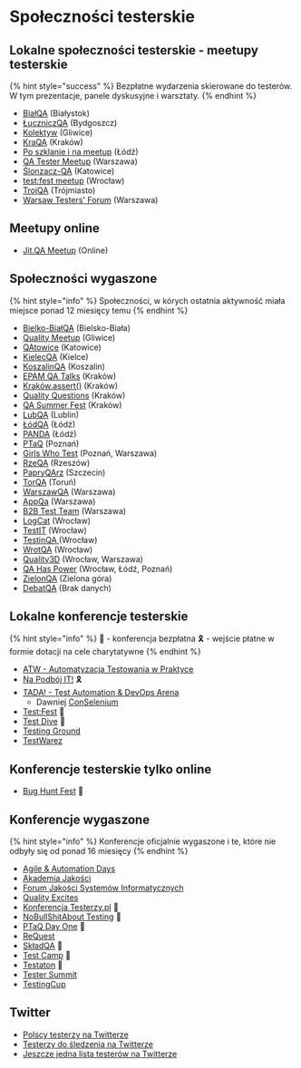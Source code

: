 # Społeczności testerskie

## Lokalne społeczności testerskie - meetupy testerskie

{% hint style="success" %}
Bezpłatne wydarzenia skierowane do testerów. W tym prezentacje, panele dyskusyjne i warsztaty.
{% endhint %}

* [BiałQA](https://www.facebook.com/groups/BialQA/) (Białystok)
* [ŁuczniczQA](https://www.meetup.com/luczniczqa/) (Bydgoszcz)
* [Kolektyw](https://kolektyw-gliwice.pl/) (Gliwice)
* [KraQA](https://www.meetup.com/KraQA-pl/) (Kraków)
* [Po szklanie i na meetup](https://www.facebook.com/events/1674650500102548/) (Łódź)
* [QA Tester Meetup](https://app.evenea.pl/event/qatesterwwa/) (Warszawa)
* [Ślonzacz-QA](https://www.facebook.com/slonzaczqa/) (Katowice)
* [test:fest meetup](https://www.meetup.com/test-fest/) (Wrocław)
* [TrojQA](https://www.facebook.com/trojqa/) (Trójmiasto)
* [Warsaw Testers' Forum](https://www.facebook.com/warsawtestersforum/events) (Warszawa)

## Meetupy online

* [Jit.QA Meetup](https://www.facebook.com/groups/TestowanieOprogramowania/posts/9494040397285120) (Online)


## Społeczności wygaszone

{% hint style="info" %}
Społeczności, w kórych ostatnia aktywność miała miejsce ponad 12 miesięcy temu
{% endhint %}

* [Bielko-BiałQA](https://www.facebook.com/groups/2562108134001630/) (Bielsko-Biała)
* [Quality Meetup](https://www.meetup.com/Quality-Meetup/) (Gliwice)
* [QAtowice](https://crossweb.pl/en/event-series/qatowice-meetup/) (Katowice)
* [KielecQA](https://www.facebook.com/kielecqa/) (Kielce)
* [KoszalinQA](https://www.meetup.com/en-AU/KoszalinQA) (Koszalin)
* [EPAM QA Talks](https://www.facebook.com/Epam.Poland/) (Kraków)
* [Kraków.assert()](https://www.meetup.com/pl-PL/krakow-assert/) (Kraków)
* [Quality Questions](https://www.meetup.com/High-Quality-Code-Fans/) (Kraków)
* [QA Summer Fest](https://www.facebook.com/miquido/) (Kraków)
* [LubQA](https://www.facebook.com/LubQA/) (Lublin)
* [ŁódQA](https://www.facebook.com/LodQA/) (Łódź)
* [PANDA](https://www.meetup.com/panda-meetup/) (Łódź)
* [PTaQ](https://www.facebook.com/PTaQGroup/) (Poznań)
* [Girls Who Test](https://www.facebook.com/girls.who.test/) (Poznań, Warszawa)
* [RzeQA](https://www.facebook.com/rzeqa/) (Rzeszów)
* [PapryQArz](https://www.facebook.com/papryQArz/) (Szczecin)
* [TorQA](https://www.facebook.com/torqatorun/) (Toruń)
* [WarszawQA](https://www.facebook.com/WarszawQA) (Warszawa)
* [AppQa](https://www.facebook.com/AppQaMeetup/) (Warszawa)
* [B2B Test Team](https://www.meetup.com/B2B-Test-Team/) (Warszawa)
* [LogCat](https://www.facebook.com/LogCatMeetup/) (Wrocław)
* [TestIT](https://www.meetup.com/TestIT-testing-meetup/) (Wrocław)
* [TestinQA ](https://www.facebook.com/testinqa/)(Wrocław)
* [WrotQA](https://www.facebook.com/WrotQA/) (Wrocław)
* [Quality3D](https://www.facebook.com/SjsiOrg/) (Wrocław, Warszawa)
* [QA Has Power](https://www.facebook.com/StxNext/) (Wrocław, Łódź, Poznań)
* [ZielonQA](https://www.facebook.com/globallogicpoland) (Zielona góra)
* [DebatQA](https://www.facebook.com/DebatQA/) (Brak danych)

## Lokalne konferencje testerskie

{% hint style="info" %}
🙋 - konferencja bezpłatna
🎗️ - wejście płatne w formie dotacji na cele charytatywne
{% endhint %}

* [ATW - Automatyzacja Testowania w Praktyce](https://atwpraktyce.pl/)
* [Na Podbój IT!](https://podboj.it/) 🎗️
* [TADA! - Test Automation & DevOps Arena](https://tada-conf.pl/)
   * Dawniej [ConSelenium](http://conselenium.pl/)
* [Test:Fest](https://testfest.pl/) 🙋
* [Test Dive](http://testdive.pl/) 🙋
* [Testing Ground](https://testingground.pl/)
* [TestWarez](https://testwarez.pl)

## Konferencje testerskie tylko online

* [Bug Hunt Fest](https://bughuntfest.pl/) 🙋

## Konferencje wygaszone

{% hint style="info" %}
Konferencje oficjalnie wygaszone i te, które nie odbyły się od ponad 16 miesięcy
{% endhint %}

* [Agile & Automation Days](https://aadays.pl/)
* [Akademia Jakości](http://successpoint.pl/)
* [Forum Jakości Systemów Informatycznych](https://www.computerworld.pl/)
* [Quality Excites](https://www.qualityexcites.pl)
* [Konferencja Testerzy.pl](http://konferencja.testerzy.pl/) 🙋
* [NoBullShitAbout Testing](https://nobullshitabout.com/) 🙋
* [PTaQ Day One](http://dayone.ptaq.org/) 🙋
* [ReQuest](https://request.pl)
* [SkładQA](http://kraqa.pl/) 🙋
* [Test Camp](https://testcamp.pl/) 🙋
* [Testaton](http://testaton.pl/) 🙋
* [Tester Summit](https://testersummit.pl/)
* [TestingCup](http://testingcup.pl/)

## Twitter

* [Polscy testerzy na Twitterze](https://twitter.com/PWicherski/lists/polscy-testerzy)
* [Testerzy do śledzenia na Twitterze](https://twitter.com/kinofrost/lists/testers-to-follow)
* [Jeszcze jedna lista testerów na Twitterze](https://twitter.com/SheyMouse/lists/test-tweeps)
